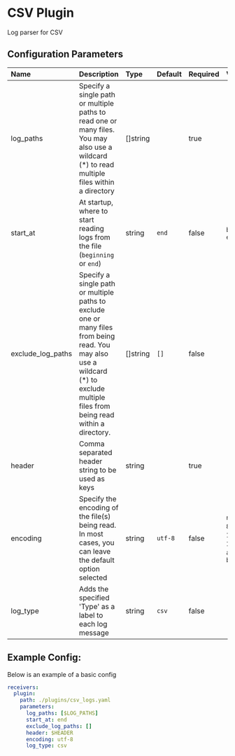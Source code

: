 # CSV Plugin

Log parser for CSV

## Configuration Parameters

| Name | Description | Type | Default | Required | Values |
|:-- |:-- |:-- |:-- |:-- |:-- |
| log_paths | Specify a single path or multiple paths to read one or many files. You may also use a wildcard (*) to read multiple files within a directory | []string |  | true |  |
| start_at | At startup, where to start reading logs from the file (`beginning` or `end`) | string | `end` | false | `beginning`, `end` |
| exclude_log_paths | Specify a single path or multiple paths to exclude one or many files from being read. You may also use a wildcard (*) to exclude multiple files from being read within a directory. | []string | `[]` | false |  |
| header | Comma separated header string to be used as keys | string |  | true |  |
| encoding | Specify the encoding of the file(s) being read. In most cases, you can leave the default option selected | string | `utf-8` | false | `nop`, `utf-8`, `utf-16le`, `utf-16be`, `ascii`, `big5` |
| log_type | Adds the specified 'Type' as a label to each log message | string | `csv` | false |  |

## Example Config:

Below is an example of a basic config

```yaml
receivers:
  plugin:
    path: ./plugins/csv_logs.yaml
    parameters:
      log_paths: [$LOG_PATHS]
      start_at: end
      exclude_log_paths: []
      header: $HEADER
      encoding: utf-8
      log_type: csv
```
